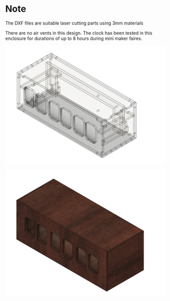 # Note

The DXF files are suitable laser cutting parts using 3mm materials

There are no air vents in this design. The clock has been tested in this enclosure for durations of up to 8 hours during mini maker faires.

![inner frame](https://github.com/hansj66/NixieKit/blob/master/enclosures/alternative2/IN12_Inner_frame.png)

![outer shell](https://github.com/hansj66/NixieKit/blob/master/enclosures/alternative2/IN_12_outer_shell.png)
